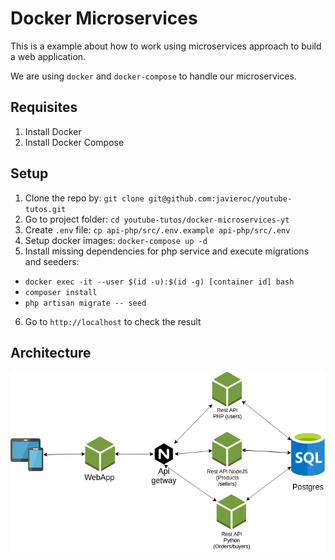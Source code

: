# Docker Microservices

This is a example about how to work using microservices approach to build
a web application.

We are using `docker` and `docker-compose` to handle our microservices.

## Requisites

1. Install Docker
2. Install Docker Compose

## Setup

1. Clone the repo by: `git clone git@github.com:javieroc/youtube-tutos.git`
2. Go to project folder: `cd youtube-tutos/docker-microservices-yt`
3. Create `.env` file: `cp api-php/src/.env.example api-php/src/.env`
4. Setup docker images: `docker-compose up -d`
5. Install missing dependencies for php service and execute migrations and seeders:
  - `docker exec -it --user $(id -u):$(id -g) [container id] bash`
  - `composer install`
  - `php artisan migrate -- seed`
6. Go to `http://localhost` to check the result

## Architecture

![Architecture](./diagram.png?raw=true "Title")
